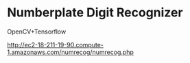 # Numberplate Digit Recognizer

OpenCV+Tensorflow

http://ec2-18-211-19-90.compute-1.amazonaws.com/numrecog/numrecog.php
